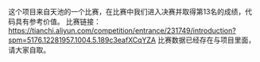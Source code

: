 这个项目来自天池的一个比赛，在比赛中我们进入决赛并取得第13名的成绩，代码具有参考价值。
比赛链接：https://tianchi.aliyun.com/competition/entrance/231749/introduction?spm=5176.12281957.1004.5.189c3eafXCqYZA
比赛数据已经存在与项目里面，请大家自取。
